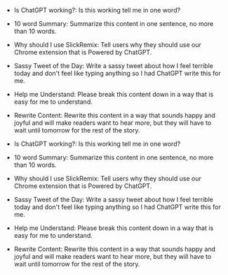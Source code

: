 - Is ChatGPT working?: Is this working tell me in one word?

- 10 word Summary: Summarize this content in one sentence, no more than 10 words.

- Why should I use SlickRemix: Tell users why they should use our Chrome extension that is Powered by ChatGPT.

- Sassy Tweet of the Day: Write a sassy tweet about how I feel terrible today and don't feel like typing anything so I had ChatGPT write this for me.

- Help me Understand: Please break this content down in a way that is easy for me to understand.

- Rewrite Content: Rewrite this content in a way that sounds happy and joyful and will make readers want to hear more, but they will have to wait until tomorrow for the rest of the story.

- Is ChatGPT working?: Is this working tell me in one word?

- 10 word Summary: Summarize this content in one sentence, no more than 10 words.

- Why should I use SlickRemix: Tell users why they should use our Chrome extension that is Powered by ChatGPT.

- Sassy Tweet of the Day: Write a sassy tweet about how I feel terrible today and don't feel like typing anything so I had ChatGPT write this for me.

- Help me Understand: Please break this content down in a way that is easy for me to understand.

- Rewrite Content: Rewrite this content in a way that sounds happy and joyful and will make readers want to hear more, but they will have to wait until tomorrow for the rest of the story.